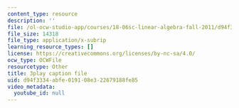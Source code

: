 ```yaml
---
content_type: resource
description: ''
file: /ol-ocw-studio-app/courses/18-06sc-linear-algebra-fall-2011/d94f3334abfe019108e322679188fe85_OsHY7ycgbaE.srt
file_size: 14318
file_type: application/x-subrip
learning_resource_types: []
license: https://creativecommons.org/licenses/by-nc-sa/4.0/
ocw_type: OCWFile
resourcetype: Other
title: 3play caption file
uid: d94f3334-abfe-0191-08e3-22679188fe85
video_metadata:
  youtube_id: null
---
```

